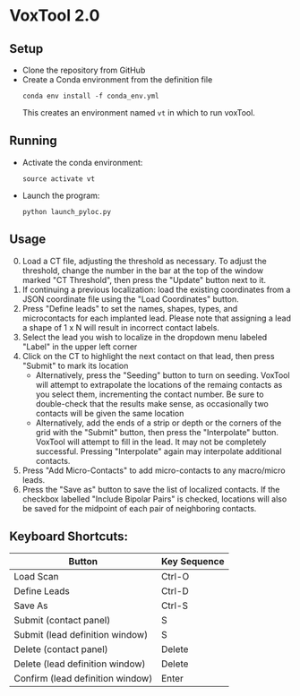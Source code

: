 # VoxTool 2.0


## Setup

- Clone the repository from GitHub
- Create a Conda environment from the definition file
  ```
  conda env install -f conda_env.yml
  ```
  This creates an environment named `vt` in which to run voxTool.

## Running

- Activate the conda environment:
  ```
  source activate vt
  ```
- Launch the program:
  ```
  python launch_pyloc.py
  ```

## Usage
0. Load a CT file, adjusting the threshold as necessary. To adjust the
   threshold, change the number in the bar at the top of the window
   marked "CT Threshold", then press the "Update" button next to it.
1. If continuing a previous localization: load the existing coordinates
   from a JSON coordinate file using the "Load Coordinates" button.
2. Press "Define leads" to set the names, shapes, types, and microcontacts
   for each implanted lead. Please note that assigning a lead a shape of
   1 x N will result in incorrect contact labels.
3. Select the lead you wish to localize in the dropdown menu labeled "Label"
   in the upper left corner
4. Click on the CT to highlight the next contact on that lead, then press
   "Submit" to mark its location
   - Alternatively, press the "Seeding" button to turn on seeding. VoxTool
     will attempt to extrapolate the locations of the remaing contacts
     as you select them, incrementing the contact number. Be sure to double-check that
     the results make sense, as occasionally two contacts
     will be given the same location
   - Alternatively, add the ends of a strip or depth
     or the corners of the grid with the "Submit" button, then press
     the "Interpolate" button. VoxTool will attempt to fill in the lead.
     It may not be completely successful. Pressing "Interpolate" again
     may interpolate additional contacts.
5. Press "Add Micro-Contacts" to add micro-contacts to any macro/micro leads.
6. Press the "Save as" button to save the list of localized contacts.
   If the checkbox labelled "Include Bipolar Pairs" is checked, locations
   will also be saved for the midpoint of each pair of neighboring contacts.



## Keyboard Shortcuts:

Button | Key Sequence
------ |  ------------
Load Scan | Ctrl-O
Define Leads | Ctrl-D
Save As | Ctrl-S
Submit (contact panel) | S
Submit (lead definition window) | S
Delete (contact panel)| Delete
Delete (lead definition window)| Delete
Confirm (lead definition window) | Enter
